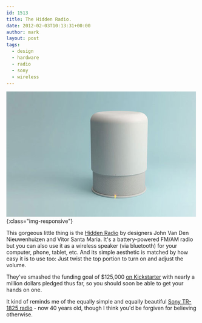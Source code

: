 ```yaml
---
id: 1513
title: The Hidden Radio.
date: 2012-02-03T10:13:31+00:00
author: mark
layout: post
tags:
  - design
  - hardware
  - radio
  - sony
  - wireless
---
```

![Hidden Radio](/images/fromwp/2012/02/hiddenradio1.jpg){:class="img-responsive"}

This gorgeous little thing is the [Hidden Radio](http://hiddenradiodesign.com/) by designers John Van Den Nieuwenhuizen and Vitor Santa Maria. It's a battery-powered FM/AM radio but you can also use it as a wireless speaker (via bluetooth) for your computer, phone, tablet, etc. And its simple aesthetic is matched by how easy it is to use too: Just twist the top portion to turn on and adjust the volume.

They've smashed the funding goal of $125,000 [on Kickstarter](http://www.kickstarter.com/projects/2107726947/hidden-radio-and-bluetooth-speaker) with nearly a million dollars pledged thus far, so you should soon be able to get your hands on one.

It kind of reminds me of the equally simple and equally beautiful [Sony TR-1825 radio](http://www.core77.com/blog/consumer_product/sexy_simple_sony_the_tr-1825_radio_21191.asp) - now 40 years old, though I think you'd be forgiven for believing otherwise.

